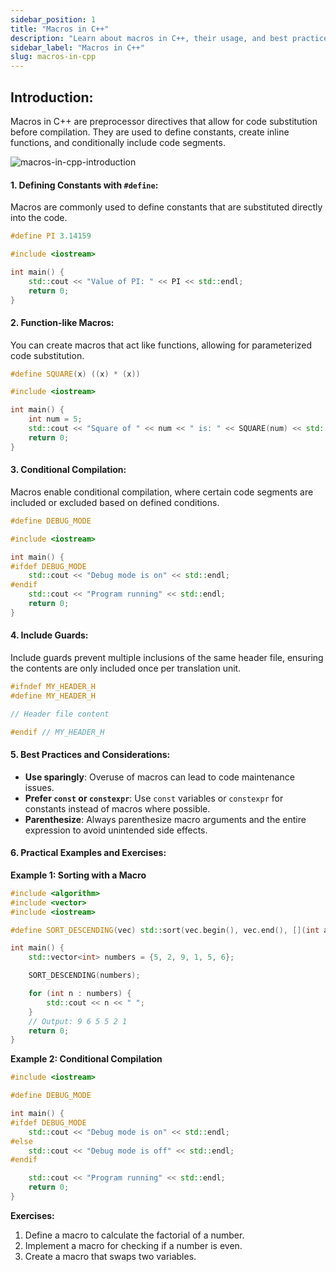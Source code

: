 ```yaml
---
sidebar_position: 1
title: "Macros in C++"
description: "Learn about macros in C++, their usage, and best practices with practical examples. Macros are powerful preprocessor directives that enable code substitution before compilation."
sidebar_label: "Macros in C++"
slug: macros-in-cpp
---
```


## Introduction:

Macros in C++ are preprocessor directives that allow for code substitution before compilation. They are used to define constants, create inline functions, and conditionally include code segments.

![macros-in-cpp-introduction](../../static/img/day-20/macros-in-cpp)

#### 1. Defining Constants with `#define`:

Macros are commonly used to define constants that are substituted directly into the code.

```cpp
#define PI 3.14159

#include <iostream>

int main() {
    std::cout << "Value of PI: " << PI << std::endl;
    return 0;
}
```

#### 2. Function-like Macros:

You can create macros that act like functions, allowing for parameterized code substitution.

```cpp
#define SQUARE(x) ((x) * (x))

#include <iostream>

int main() {
    int num = 5;
    std::cout << "Square of " << num << " is: " << SQUARE(num) << std::endl;
    return 0;
}
```

#### 3. Conditional Compilation:

Macros enable conditional compilation, where certain code segments are included or excluded based on defined conditions.

```cpp
#define DEBUG_MODE

#include <iostream>

int main() {
#ifdef DEBUG_MODE
    std::cout << "Debug mode is on" << std::endl;
#endif
    std::cout << "Program running" << std::endl;
    return 0;
}
```

#### 4. Include Guards:

Include guards prevent multiple inclusions of the same header file, ensuring the contents are only included once per translation unit.

```cpp
#ifndef MY_HEADER_H
#define MY_HEADER_H

// Header file content

#endif // MY_HEADER_H
```

#### 5. Best Practices and Considerations:

- **Use sparingly**: Overuse of macros can lead to code maintenance issues.
- **Prefer `const` or `constexpr`**: Use `const` variables or `constexpr` for constants instead of macros where possible.
- **Parenthesize**: Always parenthesize macro arguments and the entire expression to avoid unintended side effects.

#### 6. Practical Examples and Exercises:

**Example 1: Sorting with a Macro**

```cpp
#include <algorithm>
#include <vector>
#include <iostream>

#define SORT_DESCENDING(vec) std::sort(vec.begin(), vec.end(), [](int a, int b) { return a > b; })

int main() {
    std::vector<int> numbers = {5, 2, 9, 1, 5, 6};

    SORT_DESCENDING(numbers);

    for (int n : numbers) {
        std::cout << n << " ";
    }
    // Output: 9 6 5 5 2 1
    return 0;
}
```

**Example 2: Conditional Compilation**

```cpp
#include <iostream>

#define DEBUG_MODE

int main() {
#ifdef DEBUG_MODE
    std::cout << "Debug mode is on" << std::endl;
#else
    std::cout << "Debug mode is off" << std::endl;
#endif

    std::cout << "Program running" << std::endl;
    return 0;
}
```

**Exercises:**

1. Define a macro to calculate the factorial of a number.
2. Implement a macro for checking if a number is even.
3. Create a macro that swaps two variables.


